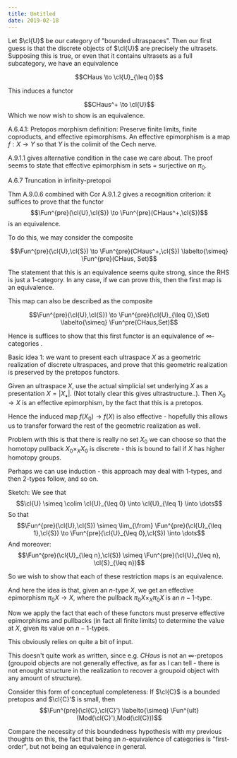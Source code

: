 ```yaml
---
title: Untitled
date: 2019-02-18
---
```

Let $\cl{U}$ be our category of "bounded ultraspaces". Then our first
guess is that the discrete objects of $\cl{U}$ are precisely the
ultrasets. Supposing this is true, or even that it contains ultrasets as
a full subcategory, we have an equivalence

$$CHaus \to \cl{U}_{\leq 0}$$

This induces a functor

$$CHaus^+ \to \cl{U}$$ Which we now wish to show is an equivalence.

A.6.4.1: Pretopos morphism definition: Preserve finite limits, finite
coproducts, and effective epimorphisms. An effective epimorphism is a
map $f: X \to Y$ so that $Y$ is the colimit of the Cech nerve.

A.9.1.1 gives alternative condition in the case we care about. The proof
seems to state that effective epimorphism in sets = surjective on
$\pi_0$.

A.6.7 Truncation in infinity-pretopoi

Thm A.9.0.6 combined with Cor A.9.1.2 gives a recognition criterion: it
suffices to prove that the functor
$$\Fun^{pre}(\cl{U},\cl{S}) \to \Fun^{pre}(CHaus^+,\cl{S})$$ is an
equivalence.

To do this, we may consider the composite

$$\Fun^{pre}(\cl{U},\cl{S}) \to \Fun^{pre}(CHaus^+,\cl{S}) \labelto{\simeq} \Fun^{pre}(CHaus, Set)$$

The statement that this is an equivalence seems quite strong, since the
RHS is just a 1-category. In any case, if we can prove this, then the
first map is an equivalence.

This map can also be described as the composite

$$\Fun^{pre}(\cl{U},\cl{S}) \to \Fun^{pre}(\cl{U}_{\leq 0},\Set) \labelto{\simeq} \Fun^pre(CHaus,Set)$$

Hence is suffices to show that this first functor is an equivalence of
$\infty$-categories .

Basic idea 1: we want to present each ultraspace $X$ as a geometric
realization of discrete ultraspaces, and prove that this geometric
realization is preserved by the pretopos functors.

Given an ultraspace $X$, use the actual simplicial set underlying $X$ as
a presentation $X = |X_\bullet|$. (Not totally clear this gives
ultrastructure..). Then $X_0 \to X$ is an effective epimorphism, by the
fact that this is a pretopos.

Hence the induced map $f(X_0) \to f(X)$ is also effective - hopefully
this allows us to transfer forward the rest of the geometric realization
as well.

Problem with this is that there is really no set $X_0$ we can choose so
that the homotopy pullback $X_0 \times_X X_0$ is discrete - this is
bound to fail if $X$ has higher homotopy groups.

Perhaps we can use induction - this approach may deal with $1$-types,
and then $2$-types follow, and so on.

Sketch: We see that
$$\cl{U} \simeq \colim \cl{U}_{\leq 0} \into \cl{U}_{\leq 1} \into \dots$$
So that
$$\Fun^{pre}(\cl{U},\cl{S}) \simeq \lim_{\from} \Fun^{pre}(\cl{U}_{\leq 1},\cl{S}) \to \Fun^{pre}(\cl{U}_{\leq 0},\cl{S}) \into \dots$$
And moreover:
$$\Fun^{pre}(\cl{U}_{\leq n},\cl{S}) \simeq \Fun^{pre}(\cl{U}_{\leq n}, \cl{S}_{\leq n})$$

So we wish to show that each of these restriction maps is an
equivalence.

And here the idea is that, given an $n$-type $X$, we get an effective
epimorphism $\pi_0 X \to X$, where the pullback
$\pi_0X \times_X \pi_0 X$ is an $n-1$-type.

Now we apply the fact that each of these functors must preserve
effective epimorphisms and pullbacks (in fact all finite limits) to
determine the value at $X$, given its value on $n-1$-types.

This obviously relies on quite a bit of input.

This doesn't quite work as written, since e.g. $CHaus$ is not an
$\infty$-pretopos (groupoid objects are not generally effective, as far
as I can tell - there is not enought structure in the realization to
recover a groupoid object with any amount of structure).

Consider this form of conceptual completeness: If $\cl{C}$ is a bounded
pretopos and $\cl{C}'$ is small, then
$$\Fun^{pre}(\cl{C},\cl{C}') \labelto{\simeq} \Fun^{ult}(Mod(\cl{C}'),Mod(\cl{C}))$$

Compare the necessity of this boundedness hypothesis with my previous
thoughts on this, the fact that being an $n$-equivalence of categories
is \"first-order\", but not being an equivalence in general.
